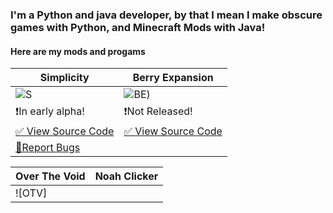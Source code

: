 ### I'm a Python and java developer, by that I mean I make obscure games with Python, and Minecraft Mods with Java!

#### Here are my mods and progams

| Simplicity | Berry Expansion |
|------------|-----------------|
|![S](https://user-images.githubusercontent.com/88556555/165871937-9dc5b1b2-d7f3-4a41-a760-3a88c06e16fd.png)|![BE](https://user-images.githubusercontent.com/88556555/165872041-df00022b-81d4-4327-909e-6c6e4ada2e22.png))|
|❗In early alpha!|❗Not Released!|
|[✅ View Source Code](https://github.com/vinesaucebeep/Simplicity-for-1.18.x)|[✅ View Source Code](https://github.com/vinesaucebeep/Berry-Expansion-for-1.18.x)|
|[🚫Report Bugs](https://github.com/vinesaucebeep/Simplicity-for-1.18.x/issues/new)|

| Over The Void | Noah Clicker |
|---------------|--------------|
|![OTV]



